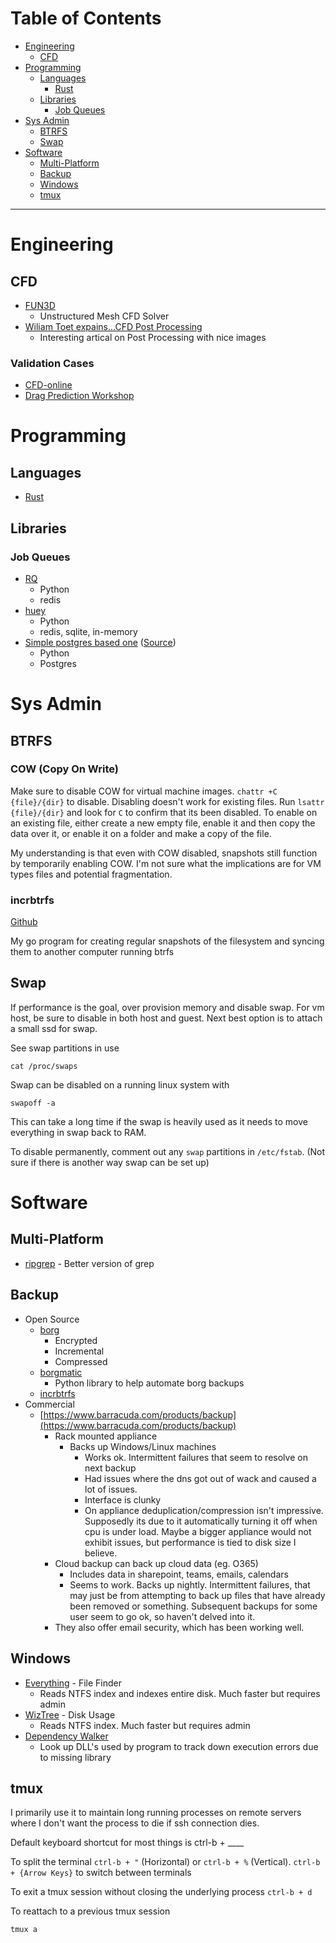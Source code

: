 # Table of Contents
- [Engineering](#engineering)
  - [CFD](#cfd)
- [Programming](#programming)
  - [Languages](#languages)
    - [Rust](./rust.md)
  - [Libraries](#libraries)
    - [Job Queues](#job-queues)
- [Sys Admin](#sys-admin)
  - [BTRFS](#btrfs)
  - [Swap](#swap)
- [Software](#software)
  - [Multi-Platform](#multi-platform)
  - [Backup](#backup)
  - [Windows](#windows)
  - [tmux](#tmux)

---

# Engineering
## CFD
- [FUN3D](https://fun3d.larc.nasa.gov/)
  - Unstructured Mesh CFD Solver
- [Wiliam Toet expains...CFD Post Processing](https://www.racetechmag.com/2019/02/willem-toet-explains-cfd-post-processing/)
  - Interesting artical on Post Processing with nice images

### Validation Cases
- [CFD-online](https://www.cfd-online.com/Links/refs.html#validation)
- [Drag Prediction Workshop](https://aiaa-dpw.larc.nasa.gov/)
  
# Programming
## Languages
- [Rust](./rust.md)

## Libraries
### Job Queues

- [RQ](https://github.com/rq/rq)
  - Python
  - redis
- [huey](https://github.com/coleifer/huey)
  - Python
  - redis, sqlite, in-memory
- [Simple postgres based one](jobqueue.py) ([Source](https://news.ycombinator.com/item?id=21942527))
  - Python
  - Postgres

# Sys Admin
## BTRFS
### COW (Copy On Write)
Make sure to disable COW for virtual machine images. `chattr +C {file}/{dir}` to disable. Disabling doesn't work for existing files. Run `lsattr {file}/{dir}` and look for `C` to confirm that its been disabled. To enable on an existing file, either create a new empty file, enable it and then copy the data over it, or enable it on a folder and make a copy of the file.

My understanding is that even with COW disabled, snapshots still function by temporarily enabling COW. I'm not sure what the implications are for VM types files and potential fragmentation. 

### incrbtrfs
[Github](https://github.com/drewkett/incrbtrfs)

My go program for creating regular snapshots of the filesystem and syncing them to another computer running btrfs

## Swap
If performance is the goal, over provision memory and disable swap. For vm host, be sure to disable in both host and guest. Next best option is to attach a small ssd for swap.

See swap partitions in use
```
cat /proc/swaps
```

Swap can be disabled on a running linux system with 
```
swapoff -a
```
This can take a long time if the swap is heavily used as it needs to move everything in swap back to RAM.

To disable permanently, comment out any `swap` partitions in `/etc/fstab`. (Not sure if there is another way swap can be set up)

# Software
## Multi-Platform
- [ripgrep](https://github.com/BurntSushi/ripgrep) - Better version of grep

## Backup
- Open Source
  - [borg](https://www.borgbackup.org/)
    - Encrypted
    - Incremental
    - Compressed
  - [borgmatic](https://www.borgbackup.org/)
    - Python library to help automate borg backups
  - [incrbtrfs](#incrbtrfs)
- Commercial
  - [https://www.barracuda.com/products/backup](https://www.barracuda.com/products/backup)
    - Rack mounted appliance
      - Backs up Windows/Linux machines
        - Works ok. Intermittent failures that seem to resolve on next backup
        - Had issues where the dns got out of wack and caused a lot of issues.
        - Interface is clunky
        - On appliance deduplication/compression isn't impressive. Supposedly its due to it automatically turning it off when cpu is under load. Maybe a bigger appliance would not exhibit issues, but performance is tied to disk size I believe.
    - Cloud backup can back up cloud data (eg. O365)
      - Includes data in sharepoint, teams, emails, calendars
      - Seems to work. Backs up nightly. Intermittent failures, that may just be from attempting to back up files that have already been removed or something. Subsequent backups for some user seem to go ok, so haven't delved into it.
    - They also offer email security, which has been working well. 

## Windows
- [Everything](https://www.voidtools.com/) - File Finder
  - Reads NTFS index and indexes entire disk. Much faster but requires admin
- [WizTree](https://antibody-software.com/web/software/software/wiztree-finds-the-files-and-folders-using-the-most-disk-space-on-your-hard-drive/) - Disk Usage
  - Reads NTFS index. Much faster but requires admin
- [Dependency Walker](http://dependencywalker.com/)
  - Look up DLL's used by program to track down execution errors due to missing library

## tmux
I primarily use it to maintain long running processes on remote servers where I don't want the process to die if ssh connection dies. 

Default keyboard shortcut for most things is ctrl-b + ____

To split the terminal `ctrl-b + "` (Horizontal) or `ctrl-b + %` (Vertical). `ctrl-b + {Arrow Keys}` to switch between terminals

To exit a tmux session without closing the underlying process `ctrl-b + d`

To reattach to a previous tmux session
```
tmux a
```

